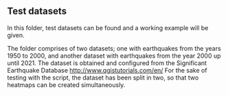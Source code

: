 ## Test datasets

In this folder, test datasets can be found and a working example will be given.

The folder comprises of two datasets; one with earthquakes from the years 1950 to 2000, and another dataset with earthquakes from the year 2000 up until 2021.
The dataset is obtained and configured from the Significant Earthquake Database http://www.qgistutorials.com/en/
For the sake of testing with the script, the dataset has been split in two, so that two heatmaps can be created simultaneously.
